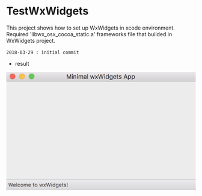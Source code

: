 #  TestWxWidgets

This project shows how to set up WxWidgets in xcode environment.
Required 'libwx_osx_cocoa_static.a' frameworks file that builded in WxWidgets project.

```
2018-03-29 : initial commit
```

- result

![Alt text](/TestWxWidgets.png)
